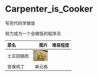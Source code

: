 # Carpenter_is_Cooker
写完代码学做饭

努力成为一个会做饭的程序员

| 菜名        | 图片       | 难易程度 |
| :-----     | ----:       | :----:  |
| 土豆回锅肉 | <img src="https://github.com/Ghustwb/Carpenter_is_Cooker/blob/main/images/土豆回锅肉.jpg" width="48"> |  |
| 宫保鸡丁 | 单元格 |  |